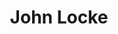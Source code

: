 ---
title: "John Locke"
hashtag: "john-locke"
born-on: 1632-08-29
died-on: 1704-10-28
layout: hashtag
tags:
  - English
  - Philosopher
  - Age of Enlightenment
  - Human Being
  - dead at the moment
---
